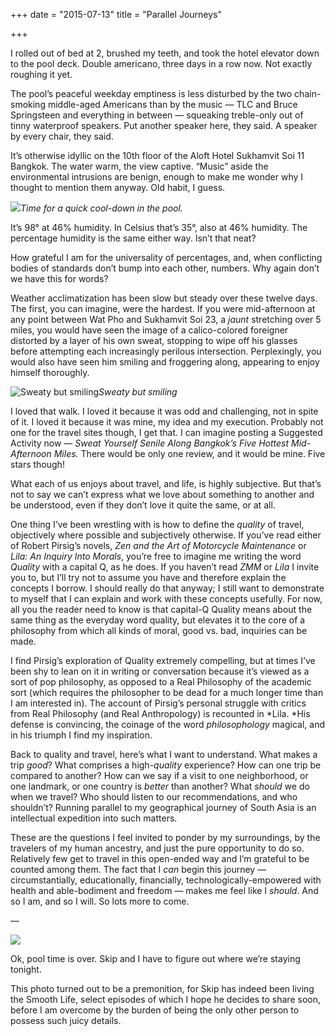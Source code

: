 +++
date = "2015-07-13"
title = "Parallel Journeys"

+++

I rolled out of bed at 2, brushed my teeth, and took the hotel elevator down to the pool deck. Double americano, three days in a row now. Not exactly roughing it yet.

The pool’s peaceful weekday emptiness is less disturbed by the two chain-smoking middle-aged Americans than by the music — TLC and Bruce Springsteen and everything in between — squeaking treble-only out of tinny waterproof speakers. Put another speaker here, they said. A speaker by every chair, they said.

It’s otherwise idyllic on the 10th floor of the Aloft Hotel Sukhamvit Soi 11 Bangkok. The water warm, the view captive. “Music” aside the environmental intrusions are benign, enough to make me wonder why I thought to mention them anyway. Old habit, I guess.

![](/images/thailand-1.png)*Time for a quick cool-down in the pool.*

It’s 98° at 46% humidity. In Celsius that’s 35°, also at 46% humidity. The percentage humidity is the same either way. Isn’t that neat?

How grateful I am for the universality of percentages, and, when conflicting bodies of standards don’t bump into each other, numbers. Why again don’t we have this for words?

Weather acclimatization has been slow but steady over these twelve days. The first, you can imagine, were the hardest. If you were mid-afternoon at any point between Wat Pho and Sukhamvit Soi 23, a *jaunt* stretching over 5 miles, you would have seen the image of a calico-colored foreigner distorted by a layer of his own sweat, stopping to wipe off his glasses before attempting each increasingly perilous intersection. Perplexingly, you would also have seen him smiling and froggering along, appearing to enjoy himself thoroughly.

![Sweaty but smiling](/images/thailand-2.jpeg)*Sweaty but smiling*

I loved that walk. I loved it because it was odd and challenging, not in spite of it. I loved it because it was mine, my idea and my execution. Probably not one for the travel sites though, I get that. I can imagine posting a Suggested Activity now — *Sweat Yourself Senile Along Bangkok’s Five Hottest Mid-Afternoon Miles.* There would be only one review, and it would be mine. Five stars though!

What each of us enjoys about travel, and life, is highly subjective. But that’s not to say we can’t express what we love about something to another and be understood, even if they don’t love it quite the same, or at all.

One thing I’ve been wrestling with is how to define the *quality* of travel, objectively where possible and subjectively otherwise. If you’ve read either of Robert Pirsig’s novels, *Zen and the Art of Motorcycle Maintenance* or *Lila: An Inquiry Into Morals*, you’re free to imagine me writing the word *Quality* with a capital Q, as he does. If you haven’t read *ZMM* or *Lila* I invite you to, but I’ll try not to assume you have and therefore explain the concepts I borrow. I should really do that anyway; I still want to demonstrate to myself that I can explain and work with these concepts usefully. For now, all you the reader need to know is that capital-Q Quality means about the same thing as the everyday word quality, but elevates it to the core of a philosophy from which all kinds of moral, good vs. bad, inquiries can be made.

I find Pirsig’s exploration of Quality extremely compelling, but at times I’ve been shy to lean on it in writing or conversation because it’s viewed as a sort of pop philosophy, as opposed to a Real Philosophy of the academic sort (which requires the philosopher to be dead for a much longer time than I am interested in). The account of Pirsig’s personal struggle with critics from Real Philosophy (and Real Anthropology) is recounted in *Lila. *His defense is convincing, the coinage of the word *philosophology* magical, and in his triumph I find my inspiration.

Back to quality and travel, here’s what I want to understand. What makes a trip *good*? What comprises a high-*quality* experience? How can one trip be compared to another? How can we say if a visit to one neighborhood, or one landmark, or one country is *better* than another? What *should* we do when we travel? Who should listen to our recommendations, and who shouldn’t? Running parallel to my geographical journey of South Asia is an intellectual expedition into such matters.

These are the questions I feel invited to ponder by my surroundings, by the travelers of my human ancestry, and just the pure opportunity to do so. Relatively few get to travel in this open-ended way and I’m grateful to be counted among them. The fact that I *can* begin this journey — circumstantially, educationally, financially, technologically-empowered with health and able-bodiment and freedom — makes me feel like I *should*. And so I am, and so I will. So lots more to come.

—

![](/images/thailand-3.jpeg)

Ok, pool time is over. Skip and I have to figure out where we’re staying tonight.

This photo turned out to be a premonition, for Skip has indeed been living the Smooth Life, select episodes of which I hope he decides to share soon, before I am overcome by the burden of being the only other person to possess such juicy details.
